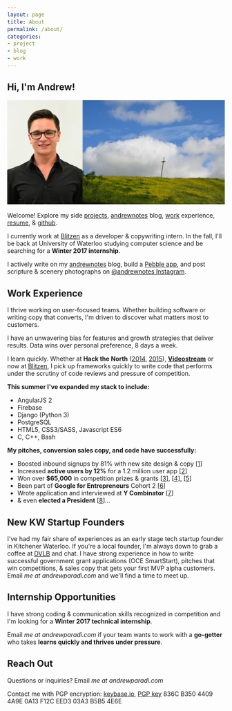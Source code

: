 ```yaml
---
layout: page
title: About
permalink: /about/
categories:
- project
- blog
- work
---
```


Hi, I'm Andrew!
-----

![](/assets/images/about-header.jpg)

Welcome! Explore my side [projects](/projects/), [andrewnotes](/blog/) blog, [work](/work/) experience, [resume](/assets/files/AndrewParadiResume.pdf), &amp; [github](https://github.com/andrewparadi). 

I currently work at [Blitzen](https://blitzen.com) as a developer & copywriting intern. In the fall, I'll be back at University of Waterloo studying computer science and be searching for a **Winter 2017 internship**.

I actively write on my [andrewnotes](/blog/) blog, build a [Pebble app](http://andrewparadi.com/progress-pebble/), and post scripture & scenery photographs on [@andrewnotes Instagram](https://www.instagram.com/andrewnotes/).

Work Experience
-----

I thrive working on user-focused teams. Whether building software or writing copy that converts, I'm driven to discover what matters most to customers.

I have an unwavering bias for features and growth strategies that deliver results. Data wins over personal preference, 8 days a week. 

I learn quickly. Whether at **Hack the North** ([2014](/project/stockslate/), [2015](/project/losocco/)), **[Videostream](/project/videostream/)** or now at [Blitzen](https://blitzen.com), I pick up frameworks quickly to write code that performs under the scrutiny of code reviews and pressure of competition.

**This summer I've expanded my stack to include:**

- AngularJS 2
- Firebase
- Django (Python 3)
- PostgreSQL
- HTML5, CSS3/SASS, Javascript ES6
- C, C++, Bash

**My pitches, conversion sales copy, and code have successfully:**

- Boosted inbound signups by 81% with new site design & copy [[1](https://blitzen.com)] 
- Increased **active users by 12%** for a 1.2 million user app [[2](blog/videostream-how-growth-starts-with-great-customer-support/)]
- Won over **$65,000** in competition prizes &amp; grants [[3](/project/teknically-webplio/)], [[4](/blog/the-389-day-laurier-bba/)], [[5](/blog/the-dream-fades/)]
- Been part of **Google for Entrepreneurs** Cohort 2 [[6](/blog/the-389-day-laurier-bba/)]
- Wrote application and interviewed at **Y Combinator** [[7](/blog/the-dream-fades/)]
- &amp; even **elected a President** [[8](/project/sam-campaign)]...


New KW Startup Founders
-----

I've had my fair share of experiences as an early stage tech startup founder in Kitchener Waterloo. If you're a local founder, I'm always down to grab a coffee at  [DVLB](http://dvlb.ca/) and chat. I have strong experience in how to write successful government grant applications (OCE SmartStart), pitches that win competitions, &amp; sales copy that gets your first MVP alpha customers. Email *me at andrewparadi.com* and we'll find a time to meet up.


Internship Opportunities
-----

I have strong coding &amp; communication skills recognized in competition and I'm looking for a **Winter 2017 technical internship**. 

Email *me at andrewparadi.com* if your team wants to work with a **go-getter** who takes **learns quickly and thrives under pressure**.

Reach Out
-----

Questions or inquiries? Email *me at andrewparadi.com*

Contact me with PGP encryption: [keybase.io](https://keybase.io/andrewparadi), [PGP key](/assets/files/AndrewParadiPGP.asc)
836C B350 4409 4A9E 0A13 F12C EED3 03A3 B5B5 4E6E
